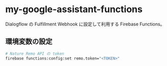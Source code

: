 # my-google-assistant-functions

Dialogflow の Fulfillment Webhook に設定して利用する Firebase Functions。

## 環境変数の設定

```bash
# Nature Remo API の token
firebase functions:config:set remo.token="<TOKEN>"
```